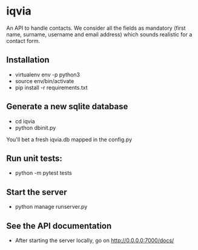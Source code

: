 # iqvia

An API to handle contacts.
We consider all the fields as mandatory (first name, surname, username and email address) which sounds realistic for
a contact form.

## Installation

- virtualenv env -p python3
- source env/bin/activate
- pip install -r requirements.txt

## Generate a new sqlite database

- cd iqvia
- python dbinit.py

You'll bet a fresh iqvia.db mapped in the config.py

## Run unit tests:

- python -m pytest tests

## Start the server

- python manage runserver.py

## See the API documentation

- After starting the server locally, go on http://0.0.0.0:7000/docs/
